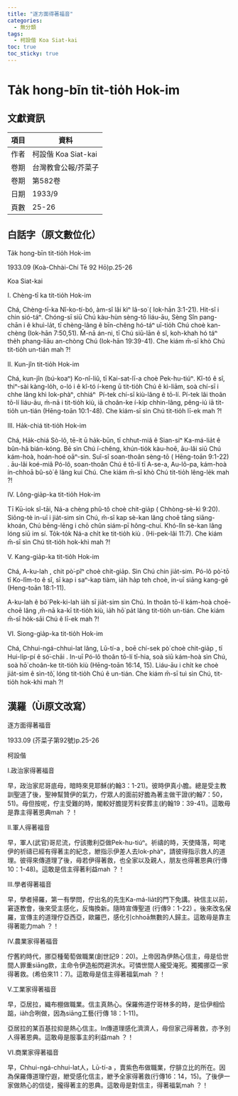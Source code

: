 ```yaml
---
title: "逐方面得著福音"
categories:
  - 無分類
tags:
  - 柯設偕 Koa Siat-kai
toc: true
toc_sticky: true
---
```


# Ta̍k hong-bīn tit-tio̍h Hok-im

## 文獻資訊

| 項目 | 資料 |
|---|---|
| 作者 | 柯設偕 Koa Siat-kai |
| 卷期 | 台灣教會公報/芥菜子 |
| 卷期 | 第582卷 |
| 日期 | 1933/9 |
| 頁數 | 25-26 |

## 白話字（原文數位化）

Ta̍k hong-bīn tit-tio̍h Hok-im

1933.09 (Koà-Chhài-Chí Tē 92 Hō)p.25-26

Koa Siat-kai

I. Chèng-tī ka tit-tio̍h Hok-im

Chá, Chèng-tī-ka Nî-ko-tí-bó, àm-sî lâi kìⁿ Iâ-so͘ ( Iok-hān 3:1-21). Hit-sî i chin sió-táⁿ. Chóng-sī siū Chú kàu-hùn sèng-tō liáu-āu, Sèng Sîn pang-chān i ê khuì-la̍t, tī chèng-lâng ê bīn-chêng hó-táⁿ uī-tio̍h Chú choè kan-chèng (Iok-hān 7:50,51). M̄-nā án-ni, tī Chú siū-lān ê sî, koh-khah hó táⁿ the̍h phang-liāu an-chòng Chú (Iok-hān 19:39-41). Che kiám m̄-sī khò Chú tit-tio̍h un-tián mah ?!

II. Kun-jîn tit-tio̍h Hok-im

Chá, kun-jîn (bú-koaⁿ) Ko-nî-liû, tī Kai-sat-lī-a choè Pek-hu-tiúⁿ. Kî-tó ê sî, thiⁿ-sài kàng-lo̍h, o-ló i ê kî-tó í-keng ū tit-tio̍h Chú ê kì-liām, soà chí-sī i chhe lâng khì Iok-phàⁿ, chhiáⁿ  Pí-tek chí-sī kiù-lâng ê tō-lí. Pí-tek lâi thoân tō-lí liáu-āu, m̄-nā i tit-tio̍h kiù, iā choân-ke í-ki̍p chhin-lâng, pêng-iú iā tit-tio̍h un-tián (Hēng-toān 10:1-48). Che kiám-sī sìn Chú tit-tio̍h lī-ek mah ?!

III. Ha̍k-chiá tit-tio̍h Hok-im

Chá, Ha̍k-chiá Sò-lô, tē-it ū ha̍k-būn, tī chhut-miâ ê Sian-siⁿ Ka-má-lia̍t ê bûn-hā bián-kóng. Bē sìn Chú í-chêng, khún-tio̍k kàu-hoē, āu-lâi siū Chú kám-hoà, hoán-hoé oāⁿ-sin. Suî-sî soan-thoân sèng-tō ( Hēng-toān 9:1-22) . āu-lâi koé-miâ Pó-lô, soan-thoân Chú ê tō-lí tī A-se-a, Au-lô-pa, kám-hoà ín-chhoā bû-sò͘ ê lâng kui Chú. Che kiám m̄-sī khò Chú tit-tio̍h lêng-le̍k mah ?!

IV. Lông-gia̍p-ka tit-tio̍h Hok-im

Tī Kū-iok sî-tāi, Ná-a chèng phû-tô choè chit-gia̍p ( Chhòng-sè-kì 9:20). Siōng-tè in-uī i jia̍t-sim sìn Chú, m̄-sī kap sè-kan lâng choē tāng siāng-khoán, Chú bēng-lēng i chō chûn siám-pī hông-chuí. Khó-lîn sè-kan lâng lóng siū im sí. To̍k-to̍k Ná-a chi̍t ke tit-tio̍h kiù . (Hi-pek-lâi 11:7). Che kiám m̄-sī sìn Chú tit-tio̍h hok-khì mah ?!

V. Kang-gia̍p-ka tit-tio̍h Hok-im

Chá, A-ku-lah , chit pò͘-pîⁿ choè chit-gia̍p. Sìn Chú chin jia̍t-sim. Pó-lô pò͘-tō tī Ko-lîm-to ê sî, sī kap i saⁿ-kap tiàm, ia̍h ha̍p teh choè, in-uī siāng kang-gē (Heng-toān 18:1-11).

A-ku-lah ê bó͘ Pek-ki-lah ia̍h sī jia̍t-sim sìn Chú. In thoân tō-lí kám-hoà choē-choē lâng ,m̄-nā ka-kī tit-tio̍h kiù, ia̍h hō͘ pa̍t lâng tit-tio̍h un-tián. Che kiám m̄-sī ho̍k-sāi Chú ê lī-ek mah ?!

VI. Siong-gia̍p-ka tit-tio̍h Hok-im

Chá, Chhui-ngá-chhui-lat lâng, Lū-tí-a , boē chí-sek pò͘ choè chit-gia̍p , tī Hui-li̍p-pí ê só͘-chāi . In-uī Pó-lô thoân tō-lí tī-hia, soà siū kám-hoà sìn Chú, soà hō͘ choân-ke tit-tio̍h kiù (Hēng-toān 16:14, 15). Liáu-āu i chi̍t ke choè jia̍t-sim ê sìn-tô͘, lóng tit-tio̍h Chú ê un-tián. Che kiám m̄-sī tuì sìn Chú, tit-tio̍h hok-khì mah ?!

## 漢羅（Ùi原文改寫）

逐方面得著福音

1933.09 (芥菜子第92號)p.25-26

柯設偕

I.政治家得著福音

早，政治家尼哥底母，暗時來見耶穌(約翰3：1-21)。彼時伊真小膽。總是受主教訓聖道了後，聖神幫贊伊的氣力，佇眾人的面前好膽為著主做干證(約翰7：50，51)。毋但按呢，佇主受難的時，閣較好膽提芳料安葬主(約翰19：39-41)。這敢毋是靠主得著恩典mah ？！

II.軍人得著福音

早，軍人(武官)哥尼流，佇該撒利亞做Pek-hu-tiúⁿ。祈禱的時，天使降落，呵咾伊的祈禱已經有得著主的紀念，紲指示伊差人去Iok-phàⁿ，請彼得指示救人的道理。彼得來傳道理了後，毋若伊得著救，也全家以及親人，朋友也得著恩典(行傳10：1-48)。這敢是信主得著利益mah ？！

III.學者得著福音

早，學者掃羅，第一有學問，佇出名的先生Ka-má-lia̍t的門下免講。袂信主以前，窘逐教會，後來受主感化，反悔換新。隨時宣傳聖道 (行傳9：1-22) 。後來改名保羅，宣傳主的道理佇亞西亞，歐羅巴，感化引chhoā無數的人歸主。這敢毋是靠主得著能力mah ？！

IV.農業家得著福音

佇舊約時代，挪亞種葡萄做職業(創世記9：20)。上帝因為伊熱心信主，毋是佮世間人罪重siāng款，主命令伊造船閃避洪水。可憐世間人攏受淹死。獨獨挪亞一家得著救。(希伯來11：7)。這敢毋是信主得著福氣mah ？！

V.工業家得著福音

早，亞居拉，織布棚做職業。信主真熱心。保羅佈道佇哥林多的時，是佮伊相佮踮，ia̍h合咧做，因為siāng工藝(行傳 18：1-11)。

亞居拉的某百基拉抑是熱心信主。In傳道理感化濟濟人，毋但家己得著救，亦予別人得著恩典。這敢毋是服事主的利益mah ？！

VI.商業家得著福音

早，Chhui-ngá-chhui-lat人，Lū-tí-a ，賣紫色布做職業，佇腓立比的所在。因為保羅傳道理佇遐，紲受感化信主，紲予全家得著救(行傳16：14，15)。了後伊一家做熱心的信徒，攏得著主的恩典。這敢毋是對信主，得著福氣mah ？！
